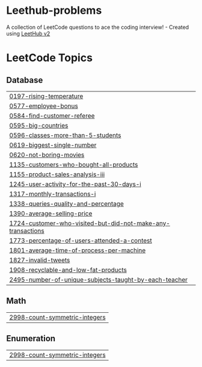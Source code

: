 # Leethub-problems
A collection of LeetCode questions to ace the coding interview! - Created using [LeetHub v2](https://github.com/arunbhardwaj/LeetHub-2.0)

<!---LeetCode Topics Start-->
# LeetCode Topics
## Database
|  |
| ------- |
| [0197-rising-temperature](https://github.com/Lud3nX/Leethub-problems/tree/master/0197-rising-temperature) |
| [0577-employee-bonus](https://github.com/Lud3nX/Leethub-problems/tree/master/0577-employee-bonus) |
| [0584-find-customer-referee](https://github.com/Lud3nX/Leethub-problems/tree/master/0584-find-customer-referee) |
| [0595-big-countries](https://github.com/Lud3nX/Leethub-problems/tree/master/0595-big-countries) |
| [0596-classes-more-than-5-students](https://github.com/Lud3nX/Leethub-problems/tree/master/0596-classes-more-than-5-students) |
| [0619-biggest-single-number](https://github.com/Lud3nX/Leethub-problems/tree/master/0619-biggest-single-number) |
| [0620-not-boring-movies](https://github.com/Lud3nX/Leethub-problems/tree/master/0620-not-boring-movies) |
| [1135-customers-who-bought-all-products](https://github.com/Lud3nX/Leethub-problems/tree/master/1135-customers-who-bought-all-products) |
| [1155-product-sales-analysis-iii](https://github.com/Lud3nX/Leethub-problems/tree/master/1155-product-sales-analysis-iii) |
| [1245-user-activity-for-the-past-30-days-i](https://github.com/Lud3nX/Leethub-problems/tree/master/1245-user-activity-for-the-past-30-days-i) |
| [1317-monthly-transactions-i](https://github.com/Lud3nX/Leethub-problems/tree/master/1317-monthly-transactions-i) |
| [1338-queries-quality-and-percentage](https://github.com/Lud3nX/Leethub-problems/tree/master/1338-queries-quality-and-percentage) |
| [1390-average-selling-price](https://github.com/Lud3nX/Leethub-problems/tree/master/1390-average-selling-price) |
| [1724-customer-who-visited-but-did-not-make-any-transactions](https://github.com/Lud3nX/Leethub-problems/tree/master/1724-customer-who-visited-but-did-not-make-any-transactions) |
| [1773-percentage-of-users-attended-a-contest](https://github.com/Lud3nX/Leethub-problems/tree/master/1773-percentage-of-users-attended-a-contest) |
| [1801-average-time-of-process-per-machine](https://github.com/Lud3nX/Leethub-problems/tree/master/1801-average-time-of-process-per-machine) |
| [1827-invalid-tweets](https://github.com/Lud3nX/Leethub-problems/tree/master/1827-invalid-tweets) |
| [1908-recyclable-and-low-fat-products](https://github.com/Lud3nX/Leethub-problems/tree/master/1908-recyclable-and-low-fat-products) |
| [2495-number-of-unique-subjects-taught-by-each-teacher](https://github.com/Lud3nX/Leethub-problems/tree/master/2495-number-of-unique-subjects-taught-by-each-teacher) |
## Math
|  |
| ------- |
| [2998-count-symmetric-integers](https://github.com/Lud3nX/Leethub-problems/tree/master/2998-count-symmetric-integers) |
## Enumeration
|  |
| ------- |
| [2998-count-symmetric-integers](https://github.com/Lud3nX/Leethub-problems/tree/master/2998-count-symmetric-integers) |
<!---LeetCode Topics End-->